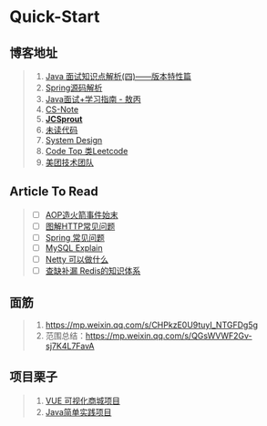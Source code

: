 # Quick-Start

## 博客地址

> 1. [Java 面试知识点解析(四)——版本特性篇](https://www.jianshu.com/p/9c50729464b5)
> 2. [Spring源码解析](https://www.yuque.com/huifer/spring/vhvbs3)
> 3. [Java面试+学习指南 - 敖丙](https://github.com/AobingJava/JavaFamily)
> 4. [CS-Note](https://github.com/CyC2018/CS-Notes)
> 5. **[JCSprout](https://github.com/crossoverJie/JCSprout/tree/master/docs)**
> 6. [未读代码](https://www.wdbyte.com/java/string-concat.html#_1-%E5%89%8D%E8%A8%80)
> 7. [System Design](https://github.com/donnemartin/system-design-primer)
> 8. [Code Top 类Leetcode](https://codetop.cc/home)
> 8. [美团技术团队](https://tech.meituan.com/)

## Article To Read

> - [ ] [AOP造火箭事件始末](https://github.com/allentofight/easy-cs/blob/main/Java/aop%E9%80%A0%E7%81%AB%E7%AE%AD%E4%BA%8B%E4%BB%B6%E5%A7%8B%E6%9C%AB.md)
> - [ ] [图解HTTP常见问题](https://mp.weixin.qq.com/s/amOya0M00LwpL5kCS96Y6w)
> - [ ] [Spring 常见问题](https://mp.weixin.qq.com/s/wcK2qsZxKDJTLIGqEIyaNg)
> - [ ] [MySQL Explain](https://mp.weixin.qq.com/s/s3IvJ7bm03X49timtQ2e9Q)
> - [ ] [Netty 可以做什么](https://www.zhihu.com/question/24322387)
> - [ ] [查缺补漏 Redis的知识体系](https://juejin.cn/post/6857667542652190728)


## 面筋

> 1. https://mp.weixin.qq.com/s/CHPkzE0U9tuyI_NTGFDg5g
> 2. 范围总结：https://mp.weixin.qq.com/s/QGsWVWF2Gv-sj7K4L7FavA



## 项目栗子

> 1. [VUE 可视化商城项目](https://github.com/wangyuan389/mall-cook)
> 1. [Java简单实践项目](https://github.com/521xueweihan/HelloGitHub/blob/master/content/57/HelloGitHub57.md#Java-%E9%A1%B9%E7%9B%AE)
